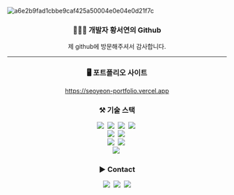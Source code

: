 ![a6e2b9fad1cbbe9caf425a50004e0e04e0d21f7c](https://github.com/user-attachments/assets/42ccb70b-0256-450e-877e-8eec296c8c11)


<!--
**winternotseason/winternotseason** is a ✨ _special_ ✨ repository because its `README.md` (this file) appears on your GitHub profile.

Here are some ideas to get you started:

- 🔭 I’m currently working on ...
- 🌱 I’m currently learning ...
- 👯 I’m looking to collaborate on ...
- 🤔 I’m looking for help with ...
- 💬 Ask me about ...
- 📫 How to reach me: ...
- 😄 Pronouns: ...
- ⚡ Fun fact: ...
-->

<h3 align="center">👩🏻‍💻 개발자 황서연의 Github</h3>
<p align="center">제 github에 방문해주셔서 감사합니다.</p>
<hr />
<p align="center"></p>
<h3 align="center">🖥️ 포트폴리오 사이트</h3>
<p align="center">
  <a href="https://seoyeon-portfolio.vercel.app/">https://seoyeon-portfolio.vercel.app</a>
</p>
<h3 align="center">⚒️ 기술 스택</h3>
<p align="center">
  <img src="https://img.shields.io/badge/Html-E34F26?style=flat-square&logo=html5&logoColor=white"/></a>&nbsp
  <img src="https://img.shields.io/badge/CSS-1572B6?style=flat-square&logo=css3&logoColor=white"/></a>&nbsp 
  <img src="https://img.shields.io/badge/Javascript-ffb13b?style=flat-square&logo=javascript&logoColor=white"/></a>&nbsp 
  <img src="https://img.shields.io/badge/Typescript-3178C6?style=flat-square&logo=typescript&logoColor=white"/></a>&nbsp 

  
  <br>
  <img src="https://img.shields.io/badge/React-61DAFB?style=flat-square&logo=react&logoColor=white"/></a>&nbsp
  <img src="https://img.shields.io/badge/NextJS-000000?style=flat-square&logo=nextdotjs&logoColor=white"/></a>&nbsp
  <br>
  <img src="https://img.shields.io/badge/TailwindCSS-06B6D4?style=flat-square&logo=tailwindcss&logoColor=white"/></a>&nbsp
  <img src="https://img.shields.io/badge/ReactQuery-FF4154?style=flat-square&logo=reactquery&logoColor=white"/></a>&nbsp
  <br>
  <img src="https://img.shields.io/badge/Mongodb-47A248?style=flat-square&logo=mongodb&logoColor=white"/></a>&nbsp 
</p>

<h3 align="center">► Contact</h3>
<p align="center">
  <a href="https://open.kakao.com/o/syobaDDg"><img src="https://img.shields.io/badge/Kakao-FFCD00?style=flat-square&logo=kakaotalk&logoColor=white&link=https://open.kakao.com/o/syobaDDg"/></a>&nbsp
   <a href="https://www.instagram.com/xitseo/"><img src="https://img.shields.io/badge/Instagram-E4405F?style=flat-square&logo=instagram&logoColor=white&link=https://www.instagram.com/xitseo/"/></a>&nbsp
  <a href="mailto:xitseo@naver.com"><img src="https://img.shields.io/badge/mail-03C75A?style=flat-square&logo=naver&logoColor=white&link=xitseo@naver.com"/></a>
</p>
